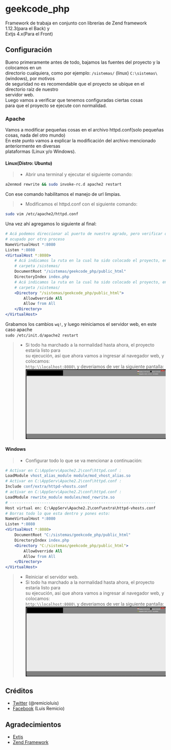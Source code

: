 geekcode_php
============

Framework de trabaja en conjunto con librerías de Zend framework 1.12.3(para el Back) y  
Extjs 4.x(Para el Front)

Configuración
-------------

Bueno primeramente antes de todo, bajamos las fuentes del proyecto y la colocamos en un  
directorio cualquiera, como por ejemplo: `/sistemas/` (linux) `C:\sistemas\` (windows), por motivos  
de seguridad no es recomendable que el proyecto se ubique en el directorio raíz de nuestro  
servidor web.  
Luego vamos a verificar que tenemos configuradas ciertas cosas  
para que el proyecto se ejecute con normalidad.

### Apache

Vamos a modificar pequeñas cosas en el archivo httpd.conf(solo pequeñas cosas, nada del otro mundo)  
En este punto vamos a explicar la modificación del archivo mencionado anteriormente en diversas  
plataformas (Linux y/o Windows).

#### Linux(Distro: Ubuntu)

> * Abrir una terminal y ejecutar el siguiente comando:  
``` bash
a2enmod rewrite && sudo invoke-rc.d apache2 restart
```  
Con ese comando habilitamos el manejo de url limpias.  

> * Modificamos el httpd.conf con el siguiente comando:  
``` bash
sudo vim /etc/apache2/httpd.conf
```  

Una vez ahí agregamos lo siguiente al final:  
``` apache
# Acá podemos direccionar al puerto de nuestro agrado, pero verificar que no este  
# ocupado por otro proceso
NameVirtualHost *:8080
Listen *:8080
<VirtualHost *:8080>
  	# Acá indicamos la ruta en la cual ha sido colocado el proyecto, en este caso en
  	# carpeta /sistemas/
  	DocumentRoot "/sistemas/geekcode_php/public_html"
  	DirectoryIndex index.php
  	# Acá indicamos la ruta en la cual ha sido colocado el proyecto, en este caso en
  	# carpeta /sistemas/
  	<Directory "/sistemas/geekcode_php/public_html">
    	AllowOverride All
    	Allow from All
  	</Directory>
</VirtualHost>
```  
Grabamos los cambios `wq!`, y luego reiniciamos el servidor web, en este caso apache  
`sudo /etc/init.d/apache2 restart`  

> * Si todo ha marchado a la normalidad hasta ahora, el proyecto estaría listo para  
su ejecución, así que ahora vamos a ingresar al navegador web, y colocamos:  
`http:\\localhost:8080\` y deveriamos de ver la siguiente pantalla:  
![Sin titulo](screen.png)  

#### Windows

> * Configurar todo lo que se va mencionar a continuación:  
``` apache
# Activar en C:\AppServ\Apache2.2\conf\httpd.conf :
LoadModule vhost_alias_module module/mod_vhost_alias.so
# Activar en C:\AppServ\Apache2.2\conf\httpd.conf :
Include conf/extra/httpd-vhosts.conf
# activar en C:\AppServ\Apache2.2\conf\httpd.conf :
LoadModule rewrite_module modules/mod_rewrite.so
# ----------------------------------------------------------------
Host virtual en: C:\AppServ\Apache2.2\conf\extra\httpd-vhosts.conf
# Borras todo lo que esta dentro y pones esto:
NameVirtualHost *:8080
Listen *:8080
<VirtualHost *:8080>
    DocumentRoot "C:/sistemas/geekcode_php/public_html"
    DirectoryIndex index.php
    <Directory "C:/sistemas/geekcode_php/public_html">
        AllowOverride All
        Allow from All
    </Directory>
</VirtualHost>
```  
> * Reiniciar el servidor web.  
> * Si todo ha marchado a la normalidad hasta ahora, el proyecto estaría listo para  
su ejecución, así que ahora vamos a ingresar al navegador web, y colocamos:  
`http:\\localhost:8080\` y deveriamos de ver la siguiente pantalla:  
![Sin titulo](screen.png)  

Créditos
--------

* [Twitter](https://twitter.com/remicioluis) (@remicioluis)
* [Facebook](https://www.facebook.com/luis.remicioobregon) (Luis Remicio)  

Agradecimientos
---------------

* [Extjs](http://www.sencha.com/products/extjs/)
* [Zend Framework](http://framework.zend.com/)

